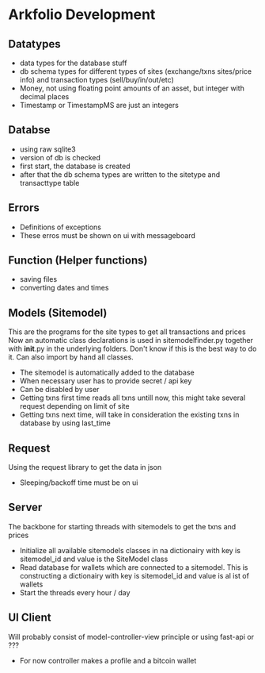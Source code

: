 Arkfolio Development
=======

Datatypes
-----
- data types for the database stuff
- db schema types for different types of sites (exchange/txns sites/price info) and transaction types (sell/buy/in/out/etc)
- Money, not using floating point amounts of an asset, but integer with decimal places
- Timestamp or TimestampMS are just an integers


Databse
-----
- using raw sqlite3
- version of db is checked
- first start, the database is created
- after that the db schema types are written to the sitetype and transacttype table


Errors
------
- Definitions of exceptions
- These erros must be shown on ui with messageboard


Function (Helper functions)
-------
- saving files
- converting dates and times


Models (Sitemodel)
-----
This are the programs for the site types to get all transactions and prices
Now an automatic class declarations is used in sitemodelfinder.py together with __init__.py in the underlying folders. 
Don't know if this is the best way to do it. Can also import by hand all classes.

- The sitemodel is automatically added to the database
- When necessary user has to provide secret / api key
- Can be disabled by user
- Getting txns first time reads all txns untill now, this might take several request depending on limit of site
- Getting txns next time, will take in consideration the existing txns in database by using last_time


Request
------
Using the request library to get the data in json
- Sleeping/backoff time must be on ui


Server
-----
The backbone for starting threads with sitemodels to get the txns and prices
- Initialize all available sitemodels classes in na dictionairy with key is sitemodel_id and value is the SiteModel class
- Read database for wallets which are connected to a sitemodel. This is constructing a dictionairy with key is sitemodel_id and value is al ist of wallets
- Start the threads every hour / day


UI Client
-----
Will probably consist of model-controller-view principle or using fast-api or ???
- For now controller makes a profile and a bitcoin wallet